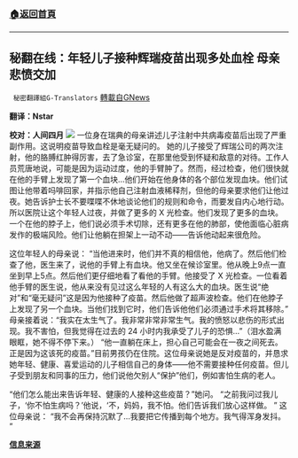 ###  [:house:返回首頁](https://github.com/ourhimalayas/txt)
---


## 秘翻在线：年轻儿子接种辉瑞疫苗出现多处血栓 母亲悲愤交加
` 秘密翻譯組G-Translators` [轉載自GNews](https://gnews.org/zh-hans/1599235/)

**翻译：Nstar**

**校对：人间四月**
![](https://assets.gnews.org/wp-content/uploads/2021/10/Screenshot-2021-10-17-155035-1.jpg)
一位身在瑞典的母亲讲述儿子注射中共病毒疫苗后出现了严重副作用。这说明疫苗导致血栓是毫无疑问的。 她的儿子接受了辉瑞公司的两次注射，他的胳膊红肿得厉害，去了急诊室，在那里他受到怀疑和敌意的对待。工作人员荒唐地说，可能是因为运动过度，他的手臂肿了。然而，经过检查，他们很快就在他的手臂上发现了第一个血块…他们开始在他身体的各个部位发现血块。他们试图让他带着吗啡回家，并指示他自己注射血液稀释剂，但他的母亲要求他们让他过夜。她告诉护士长不要喋喋不休地谈论他们的规则和命令，而要发自内心地行动。所以医院让这个年轻人过夜，并做了更多的 X 光检查。他们发现了更多的血块。一个在他的脖子上，他们说必须手术切除，还有更多在他的肺部，使他面临心脏病发作的极端风险。他们让他躺在担架上一动不动——告诉他动起来很危险。

这位年轻人的母亲说： “当他进来时，他们并不真的相信他，他病了。然后他们检查了他，医生来了，说他的手臂上有血块。他又坐在候诊室里。他从晚上9点一直坐到早上5点。然后他们更仔细地看了看他的手臂。他接受了 X 光检查。一位看着他手臂的医生说，他从来没有见过这么年轻的人有这么大的血块。医生说“绝对”和“毫无疑问”这是因为他接种了疫苗。然后他做了超声波检查。他们在他脖子上发现了另一个血块。当他们找到它时，他们告诉他他们必须通过手术将其移除。” 母亲接着说：“我实在太生气了。我非常非常非常生气。我的愤怒以悲伤的形式出现。我不害怕，但我觉得在过去的 24 小时内我承受了儿子的恐惧…”（泪水盈满眼眶，她不得不停下来。） “他一直躺在床上，担心自己可能会在一夜之间死去。正是因为这该死的疫苗。”目前男孩仍在住院。这位母亲说她是反对疫苗的，并恳求她年轻、健康、喜爱运动的儿子相信自己的身体——他不需要接种任何疫苗。但儿子受到朋友和同事的压力，他们说他欠别人“保护”他们，例如害怕生病的老人。

“他们怎么能出来告诉年轻、健康的人接种这些疫苗？”她问。 “之前我问过我儿子，‘你不怕生病吗？’他说，‘不，妈妈，我不怕。他们告诉我们放心这样做。 ” 这位母亲说： “我不会再保持沉默了…我要把它传播到每个地方。我气得浑身发抖。 ”

**[信息来源](https://celiafarber.substack.com/p/swedish-mother-cries-telling-story)**
